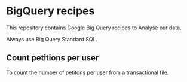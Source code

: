 # BigQuery recipes

This repository contains Google Big Query recipes to Analyse our data.

Always use Big Query Standard SQL.

## Count petitions per user

To count the number of petitons per user from a transactional file.
